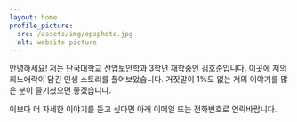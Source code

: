 ```yaml
---
layout: home
profile_picture:
  src: /assets/img/opsphoto.jpg
  alt: website picture
---
```


<p>
  안녕하세요! 저는 단국대학교 산업보안학과 3학년 재학중인 김호준입니다. 이곳에 저의 희노애락이 담긴 인생 스토리를 풀어보았습니다.
  거짓말이 1%도 없는 저의 이야기를 많은 분이 즐기셨으면 좋겠습니다.
</p>

<p>
  이보다 더 자세한 이야기를 듣고 싶다면 아래 이메일 또는 전화번호로 연락바랍니다.
</p>
